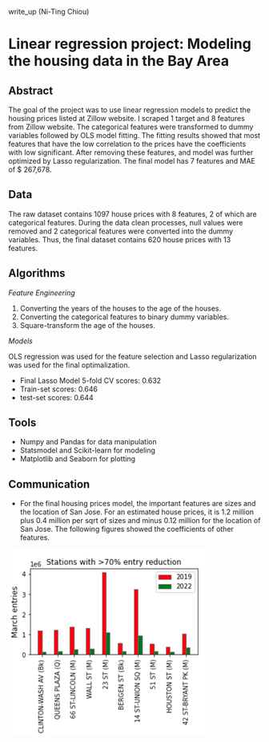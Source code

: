 write_up (Ni-Ting Chiou)

# Linear regression project: Modeling the housing data in the Bay Area

## Abstract

The goal of the project was to use linear regression models to predict the housing prices listed at Zillow website. I scraped 1 target and 8 features from Zillow website.  The categorical features were transformed to dummy variables followed by OLS model fitting. The fitting results showed that most features that have the low correlation to the prices have the coefficients with low significant. After removing these features, and model was further optimized by Lasso regularization. The final model has 7 features and MAE of $ 267,678.


## Data

The raw dataset contains 1097 house prices with 8 features, 2 of which are categorical features. During the data clean processes, null values were removed and 2 categorical features were converted into the dummy variables. Thus, the final dataset contains 620 house prices with 13 features.
  
## Algorithms

*Feature Engineering*
1.	Converting the years of the houses to the age of the houses.
2.	Converting the categorical features to binary dummy variables.
3.	Square-transform the age of the houses.

*Models* <br> 

OLS regression was used for the feature selection and Lasso regularization was used for the final optimalization.
* Final Lasso Model 5-fold CV scores:
0.632
* Train-set scores:
0.646
* test-set scores:
0.644



## Tools
* Numpy and Pandas for data manipulation
* Statsmodel and Scikit-learn for modeling
* Matplotlib and Seaborn for plotting



## Communication
* For the final housing prices model, the important features are sizes and the location of San Jose. For an estimated house prices, it is 1.2 million plus 0.4 million per sqrt of sizes and minus 0.12 million for the location of San Jose. The following figures showed the coefficients of other features.

![alt text](https://github.com/chiouNT/Metis_EDA/blob/main/Image1.png)

